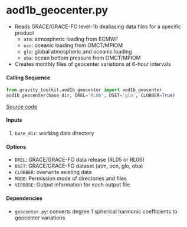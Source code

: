 aod1b_geocenter.py
==================

- Reads GRACE/GRACE-FO level-1b dealiasing data files for a specific product
    - `atm`: atmospheric loading from ECMWF
    - `ocn`: oceanic loading from OMCT/MPIOM
    - `glo`: global atmospheric and oceanic loading
    - `oba`: ocean bottom pressure from OMCT/MPIOM
- Creates monthly files of geocenter variations at 6-hour intervals

#### Calling Sequence
```python
from gravity_toolkit.aod1b_geocenter import aod1b_geocenter
aod1b_geocenter(base_dir, DREL='RL06', DSET='glo', CLOBBER=True)
```
[Source code](https://github.com/tsutterley/read-GRACE-harmonics/blob/main/gravity_toolkit/aod1b_geocenter.py)

#### Inputs
 1. `base_dir`: working data directory  

#### Options
 - `DREL`: GRACE/GRACE-FO data release (RL05 or RL06)  
 - `DSET`: GRACE/GRACE-FO dataset (atm, ocn, glo, oba)  
 - `CLOBBER`: overwrite existing data  
 - `MODE`: Permission mode of directories and files  
 - `VERBOSE`: Output information for each output file  

#### Dependencies
 - `geocenter.py`: converts degree 1 spherical harmonic coefficients to geocenter variations  
